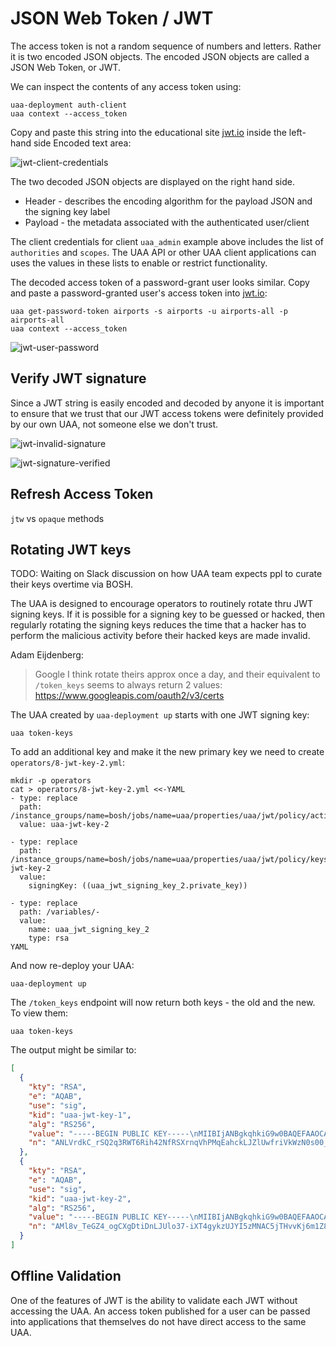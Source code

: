 # JSON Web Token / JWT

The access token is not a random sequence of numbers and letters. Rather it is two encoded JSON objects. The encoded JSON objects are called a JSON Web Token, or JWT.

We can inspect the contents of any access token using:

```text
uaa-deployment auth-client
uaa context --access_token
```

Copy and paste this string into the educational site [jwt.io](https://jwt.io) inside the left-hand side Encoded text area:

![jwt-client-credentials](images/jwt-client-credentials.png)

The two decoded JSON objects are displayed on the right hand side.

* Header - describes the encoding algorithm for the payload JSON and the signing key label
* Payload - the metadata associated with the authenticated user/client

The client credentials for client `uaa_admin` example above includes the list of `authorities` and `scopes`. The UAA API or other UAA client applications can uses the values in these lists to enable or restrict functionality.

The decoded access token of a password-grant user looks similar. Copy and paste a password-granted user's access token into [jwt.io](https://jwt.io):

```text
uaa get-password-token airports -s airports -u airports-all -p airports-all
uaa context --access_token
```

![jwt-user-password](images/jwt-user-password.png)

## Verify JWT signature

Since a JWT string is easily encoded and decoded by anyone it is important to ensure that we trust that our JWT access tokens were definitely provided by our own UAA, not someone else we don't trust.

![jwt-invalid-signature](images/jwt-invalid-signature.png)

![jwt-signature-verified](images/jwt-signature-verified.png)

## Refresh Access Token

`jtw` vs `opaque` methods

## Rotating JWT keys

TODO: Waiting on Slack discussion on how UAA team expects ppl to curate their keys overtime via BOSH.

The UAA is designed to encourage operators to routinely rotate thru JWT signing keys. If it is possible for a signing key to be guessed or hacked, then regularly rotating the signing keys reduces the time that a hacker has to perform the malicious activity before their hacked keys are made invalid.

Adam Eijdenberg:

> Google I think rotate theirs approx once a day, and their equivalent to `/token_keys` seems to always return 2 values: https://www.googleapis.com/oauth2/v3/certs

The UAA created by `uaa-deployment up` starts with one JWT signing key:

```text
uaa token-keys
```

To add an additional key and make it the new primary key we need to create `operators/8-jwt-key-2.yml`:

```text
mkdir -p operators
cat > operators/8-jwt-key-2.yml <<-YAML
- type: replace
  path: /instance_groups/name=bosh/jobs/name=uaa/properties/uaa/jwt/policy/active_key_id
  value: uaa-jwt-key-2

- type: replace
  path: /instance_groups/name=bosh/jobs/name=uaa/properties/uaa/jwt/policy/keys/uaa-jwt-key-2
  value:
    signingKey: ((uaa_jwt_signing_key_2.private_key))

- type: replace
  path: /variables/-
  value:
    name: uaa_jwt_signing_key_2
    type: rsa
YAML
```

And now re-deploy your UAA:

```text
uaa-deployment up
```

The `/token_keys` endpoint will now return both keys - the old and the new. To view them:

```text
uaa token-keys
```

The output might be similar to:

```json
[
  {
    "kty": "RSA",
    "e": "AQAB",
    "use": "sig",
    "kid": "uaa-jwt-key-1",
    "alg": "RS256",
    "value": "-----BEGIN PUBLIC KEY-----\nMIIBIjANBgkqhkiG9w0BAQEFAAOCAQ8AMIIBCgKCAQEA0tWt2QL+tJDardFZPpGK\nHjY19FJeuepWE8yoRqFyQslmVTB+uJWRbM3SzTT+IFY2QqS9Jbg2VPU0+zLTlPf+\ng3oIGD/lCqlKwIa9lIF9tQWivCz08dL4PIsFTtPU9EhRtm0CzKx1pZWwzCuGT/vv\ns/9LNh5BhJyEt/QSHPHnl1bN6SarvK5RW5qq827ExWsXsdx2zqYghMnlfWqSD3L/\nHcwS+JBUAgG9swYkjg1djxlU8IBoeV1YR65Cs3E/pgxtoap7mLlEx+HZYEM0Qtfm\nfWbm+iTDSa/YXu8pUQcP7QDEzR06EHhgxKwT7NKYf75quTYjeeD7+cIRbKpGUTTj\nJwIDAQAB\n-----END PUBLIC KEY-----",
    "n": "ANLVrdkC_rSQ2q3RWT6Rih42NfRSXrnqVhPMqEahckLJZlUwfriVkWzN0s00_iBWNkKkvSW4NlT1NPsy05T3_oN6CBg_5QqpSsCGvZSBfbUForws9PHS-DyLBU7T1PRIUbZtAsysdaWVsMwrhk_777P_SzYeQYSchLf0Ehzx55dWzekmq7yuUVuaqvNuxMVrF7Hcds6mIITJ5X1qkg9y_x3MEviQVAIBvbMGJI4NXY8ZVPCAaHldWEeuQrNxP6YMbaGqe5i5RMfh2WBDNELX5n1m5vokw0mv2F7vKVEHD-0AxM0dOhB4YMSsE-zSmH--ark2I3ng-_nCEWyqRlE04yc"
  },
  {
    "kty": "RSA",
    "e": "AQAB",
    "use": "sig",
    "kid": "uaa-jwt-key-2",
    "alg": "RS256",
    "value": "-----BEGIN PUBLIC KEY-----\nMIIBIjANBgkqhkiG9w0BAQEFAAOCAQ8AMIIBCgKCAQEAyXy/9N4Znj+iAJeAO2IO\ncslSWjfv6JdPiDKTNQlgjnMw0ALmNMe+8qPqbVnxkN/djoS8Aqy48+6ghvs5wwR0\nXAMWZ4p9YYM5D1UJPA7DdSr/wcZeth+ZgQ/fdfxnhaJBipXVIRuDvYA/1ffCY3Nl\nAcyUfPgqFVr1N18yjBr3PvuOmqRQSCH+U8/Jq2fXbOtzemEBGcduYqX/uS4ao12i\n/gb5Bx1TJBJpBkLpknQ6wj0x4ZIfJKreiSfB+ryjdQyYKSZlFaSW0PZSmc7n2k+8\nELOlgCD35rTZdjBA5lmVzIUNdBZGR4kBsUQEMZbYs5Zrd05ma4qgtEQmn4LuX1nt\nfwIDAQAB\n-----END PUBLIC KEY-----",
    "n": "AMl8v_TeGZ4_ogCXgDtiDnLJUlo37-iXT4gykzUJYI5zMNAC5jTHvvKj6m1Z8ZDf3Y6EvAKsuPPuoIb7OcMEdFwDFmeKfWGDOQ9VCTwOw3Uq_8HGXrYfmYEP33X8Z4WiQYqV1SEbg72AP9X3wmNzZQHMlHz4KhVa9TdfMowa9z77jpqkUEgh_lPPyatn12zrc3phARnHbmKl_7kuGqNdov4G-QcdUyQSaQZC6ZJ0OsI9MeGSHySq3oknwfq8o3UMmCkmZRWkltD2UpnO59pPvBCzpYAg9-a02XYwQOZZlcyFDXQWRkeJAbFEBDGW2LOWa3dOZmuKoLREJp-C7l9Z7X8"
  }
]
```

## Offline Validation

One of the features of JWT is the ability to validate each JWT without accessing the UAA. An access token published for a user can be passed into applications that themselves do not have direct access to the same UAA.


